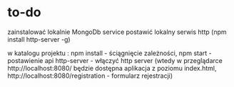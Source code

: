 # to-do

zainstalować lokalnie MongoDb service
postawić lokalny serwis http (npm install http-server -g)

w katalogu projektu : 
npm install - ściągnięcie zależności,
npm start - postawienie api
http-server - włączyć http server (wtedy w przeglądarce http://localhost:8080/ będzie dostępna aplikacja z poziomu index.html, 
http://localhost:8080/registration - formularz rejestracji)


